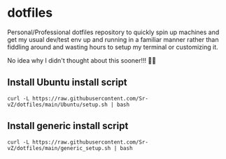 # dotfiles

Personal/Professional dotfiles repository to quickly spin up machines and get my usual dev/test env up and running in a familiar manner rather than fiddling around and wasting hours to setup my terminal or customizing it.

No idea why I didn't thought about this sooner!!! 🤦‍♂️


## Install Ubuntu install script
```
curl -L https://raw.githubusercontent.com/Sr-vZ/dotfiles/main/Ubuntu/setup.sh | bash
```

## Install generic install script
```
curl -L https://raw.githubusercontent.com/Sr-vZ/dotfiles/main/generic_setup.sh | bash
```
